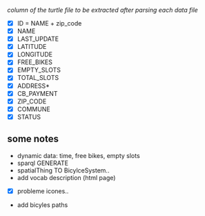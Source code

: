 *column of the turtle file to be extracted after parsing each data file*
+ [x] ID = NAME + zip_code 
+ [x] NAME
+ [x] LAST_UPDATE
+ [x] LATITUDE
+ [x] LONGITUDE
+ [x] FREE_BIKES
+ [x] EMPTY_SLOTS
+ [x] TOTAL_SLOTS
+ [x] ADDRESS*
+ [x] CB_PAYMENT
+ [x] ZIP_CODE
+ [x] COMMUNE
+ [x] STATUS

## some notes
+ dynamic data: time, free bikes, empty slots
+ sparql GENERATE
+ spatialThing TO BicylceSystem..
+ add vocab description (html page)
+ [x] probleme icones..
+ add bicyles paths
